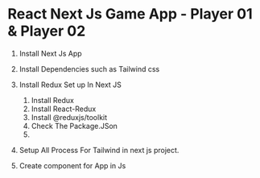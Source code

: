 # React Next Js Game App - Player 01 & Player 02

1. Install Next Js App
2. Install Dependencies such as Tailwind css

3. Install Redux Set up In Next JS

   1. Install Redux
   2. Install React-Redux
   3. Install @reduxjs/toolkit
   4. Check The Package.JSon
   5.

4. Setup All Process For Tailwind in next js project.
5. Create component for App in Js
